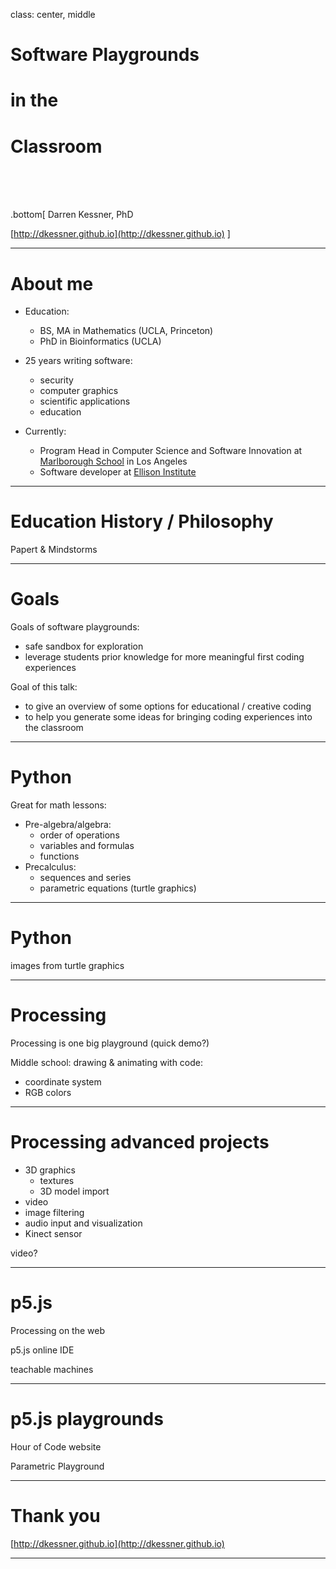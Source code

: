 
class: center, middle

# Software Playgrounds 
# in the 
# Classroom

<br/>
<br/>
<br/>

.bottom[
Darren Kessner, PhD   

[http://dkessner.github.io](http://dkessner.github.io)
]

---

# About me

- Education:
    - BS, MA in Mathematics (UCLA, Princeton)
    - PhD in Bioinformatics (UCLA)

- 25 years writing software:
    - security
    - computer graphics
    - scientific applications
    - education

- Currently:
    - Program Head in Computer Science and Software Innovation at
      [Marlborough School](http://stem.marlborough.org) 
      in Los Angeles
    - Software developer at [Ellison Institute](http://eitm.org)



---


# Education History / Philosophy

Papert & Mindstorms

---

# Goals

Goals of software playgrounds:

- safe sandbox for exploration
- leverage students prior knowledge for more meaningful first
coding experiences

Goal of this talk:

- to give an overview of some options for educational / creative coding
- to help you generate some ideas for bringing coding experiences into
  the classroom

---

# Python

Great for math lessons:
- Pre-algebra/algebra: 
    - order of operations
    - variables and formulas
    - functions
- Precalculus: 
    - sequences and series
    - parametric equations (turtle graphics)

---

# Python

images from turtle graphics

---

# Processing

Processing is one big playground (quick demo?)

Middle school: drawing & animating with code:
- coordinate system
- RGB colors


---

# Processing advanced projects

- 3D graphics
    - textures
    - 3D model import
- video
- image filtering
- audio input and visualization
- Kinect sensor

video?

---

# p5.js

Processing on the web

p5.js online IDE

teachable machines

---

# p5.js playgrounds

Hour of Code website

Parametric Playground

---

# Thank you

[http://dkessner.github.io](http://dkessner.github.io)

---


